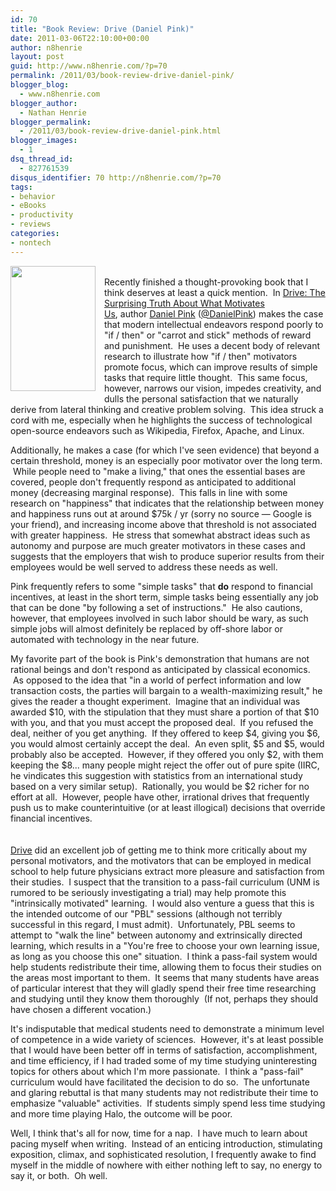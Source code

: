 ```yaml
---
id: 70
title: "Book Review: Drive (Daniel Pink)"
date: 2011-03-06T22:10:00+00:00
author: n8henrie
layout: post
guid: http://www.n8henrie.com/?p=70
permalink: /2011/03/book-review-drive-daniel-pink/
blogger_blog:
  - www.n8henrie.com
blogger_author:
  - Nathan Henrie
blogger_permalink:
  - /2011/03/book-review-drive-daniel-pink.html
blogger_images:
  - 1
dsq_thread_id:
  - 827761539
disqus_identifier: 70 http://n8henrie.com/?p=70
tags:
- behavior
- eBooks
- productivity
- reviews
categories:
- nontech
---
```

<div>
  <a href="http://www.amazon.com/gp/product/1594484805/ref=as_li_ss_il?ie=UTF8&tag=n8henriecom-20&linkCode=as2&camp=1789&creative=390957&creativeASIN=1594484805" style="clear: left; float: left; margin-bottom: 1em; margin-right: 1em;"><img border="0" height="200" src="{{ site.url }}/uploads/2012/09/419tQKzU2jL._SL160_1.jpg" width="136" /></a><br />Recently finished a thought-provoking book that I think deserves at least a quick mention.  In <a href="http://www.amazon.com/gp/product/1594484805/ref=as_li_ss_tl?ie=UTF8&tag=n8henriecom-20&linkCode=as2&camp=1789&creative=390957&creativeASIN=1594484805">Drive: The Surprising Truth About What Motivates Us</a>, author <a href="http://www.danpink.com/">Daniel Pink</a> (<a href="http://twitter.com/#!/DanielPink">@DanielPink</a>) makes the case that modern intellectual endeavors respond poorly to "if / then" or "carrot and stick" methods of reward and punishment.  He uses a decent body of relevant research to illustrate how "if / then" motivators promote focus, which can improve results of simple tasks that require little thought.  This same focus, however, narrows our vision, impedes creativity, and dulls the personal satisfaction that we naturally derive from lateral thinking and creative problem solving.  This idea struck a cord with me, especially when he highlights the success of technological open-source endeavors such as Wikipedia, Firefox, Apache, and Linux.</p> 
  
  <p>
    Additionally, he makes a case (for which I've seen evidence) that beyond a certain threshold, money is an especially poor motivator over the long term.  While people need to "make a living," that ones the essential bases are covered, people don't frequently respond as anticipated to additional money (decreasing marginal response).  This falls in line with some research on "happiness" that indicates that the relationship between money and happiness runs out at around $75k / yr (sorry no source — Google is your friend), and increasing income above that threshold is not associated with greater happiness.  He stress that somewhat abstract ideas such as autonomy and purpose are much greater motivators in these cases and suggests that the employers that wish to produce superior results from their employees would be well served to address these needs as well.
  </p>
  
  <p>
    Pink frequently refers to some "simple tasks" that <strong>do</strong> respond to financial incentives, at least in the short term, simple tasks being essentially any job that can be done "by following a set of instructions."  He also cautions, however, that employees involved in such labor should be wary, as such simple jobs will almost definitely be replaced by off-shore labor or automated with technology in the near future.
  </p>
  
  <p>
    My favorite part of the book is Pink's demonstration that humans are not rational beings and don't respond as anticipated by classical economics.  As opposed to the idea that "in a world of perfect information and low transaction costs, the parties will bargain to a wealth-maximizing result," he gives the reader a thought experiment.  Imagine that an individual was awarded $10, with the stipulation that they must share a portion of that $10 with you, and that you must accept the proposed deal.  If you refused the deal, neither of you get anything.  If they offered to keep $4, giving you $6, you would almost certainly accept the deal.  An even split, $5 and $5, would probably also be accepted.  However, if they offered you only $2, with them keeping the $8... many people might reject the offer out of pure spite (IIRC, he vindicates this suggestion with statistics from an international study based on a very similar setup).  Rationally, you would be $2 richer for no effort at all.  However, people have other, irrational drives that frequently push us to make counterintuitive (or at least illogical) decisions that override financial incentives.<br /><span style="text-decoration: underline;"><br /></span><br /><span style="text-decoration: underline;"><a href="http://www.amazon.com/gp/product/1594484805/ref=as_li_ss_tl?ie=UTF8&tag=n8henriecom-20&linkCode=as2&camp=1789&creative=390957&creativeASIN=1594484805" target="_blank">Drive</a></span> did an excellent job of getting me to think more critically about my personal motivators, and the motivators that can be employed in medical school to help future physicians extract more pleasure and satisfaction from their studies.  I suspect that the transition to a pass-fail curriculum (UNM is rumored to be seriously investigating a trial) may help promote this "intrinsically motivated" learning.  I would also venture a guess that this is the intended outcome of our "PBL" sessions (although not terribly successful in this regard, I must admit).  Unfortunately, PBL seems to attempt to "walk the line" between autonomy and extrinsically directed learning, which results in a "You're free to choose your own learning issue, as long as you choose this one" situation.  I think a pass-fail system would help students redistribute their time, allowing them to focus their studies on the areas most important to them.  It seems that many students have areas of particular interest that they will gladly spend their free time researching and studying until they know them thoroughly  (If not, perhaps they should have chosen a different vocation.)
  </p>
  
  <p>
    It's indisputable that medical students need to demonstrate a minimum level of competence in a wide variety of sciences.  However, it's at least possible that I would have been better off in terms of satisfaction, accomplishment, and time efficiency, if I had traded some of my time studying uninteresting topics for others about which I'm more passionate.  I think a "pass-fail" curriculum would have facilitated the decision to do so.  The unfortunate and glaring rebuttal is that many students may not redistribute their time to emphasize "valuable" activities.  If students simply spend less time studying and more time playing Halo, the outcome will be poor.
  </p>
  
  <p>
    Well, I think that's all for now, time for a nap.  I have much to learn about pacing myself when writing.  Instead of an enticing introduction, stimulating exposition, climax, and sophisticated resolution, I frequently awake to find myself in the middle of nowhere with either nothing left to say, no energy to say it, or both.  Oh well.
  </p>
</div>

<div>
</div>